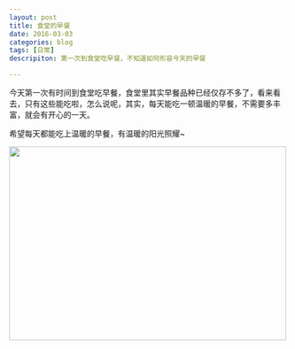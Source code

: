 ```yaml
---
layout: post
title: 食堂的早餐
date: 2016-03-03
categories: blog
tags: [日常]
descripiton: 第一次到食堂吃早餐，不知道如何形容今天的早餐

---
```

 今天第一次有时间到食堂吃早餐，食堂里其实早餐品种已经仅存不多了，看来看去，只有这些能吃啦，怎么说呢，其实，每天能吃一顿温暖的早餐，不需要多丰富，就会有开心的一天。
 
 希望每天都能吃上温暖的早餐，有温暖的阳光照耀~


<img src="http://ww1.sinaimg.cn/large/d5025399jw1f1k0p6r7ouj21kw16o1kx.jpg" height="350" width="500" align="center">